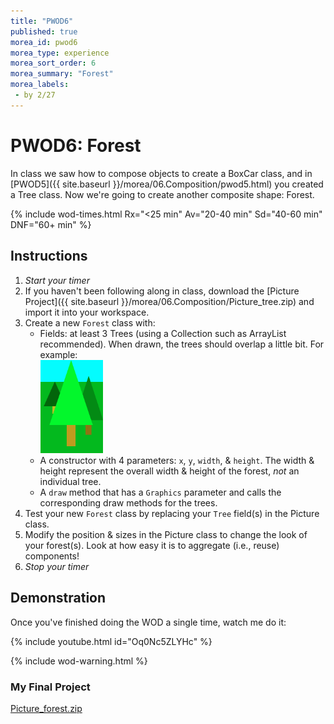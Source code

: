 ```yaml
---
title: "PWOD6"
published: true
morea_id: pwod6
morea_type: experience
morea_sort_order: 6
morea_summary: "Forest"
morea_labels:
 - by 2/27
---
```


# PWOD6: Forest

In class we saw how to compose objects to create a BoxCar class, and in [PWOD5]({{ site.baseurl }}/morea/06.Composition/pwod5.html) you created a Tree class. Now we're going to create another composite shape: Forest.

{% include wod-times.html Rx="<25 min" Av="20-40 min" Sd="40-60 min" DNF="60+ min" %}

## Instructions

1. *Start your timer* 
1. If you haven't been following along in class, download the [Picture Project]({{ site.baseurl }}/morea/06.Composition/Picture_tree.zip) and import it into your workspace.
1. Create a new `Forest` class with:
    * Fields: at least 3 Trees (using a Collection such as ArrayList recommended). When drawn, the trees should overlap a little bit. For example: <BR>
    <a href="forest.png"><img src="forest.png" width="100"/></a>
    * A constructor with 4 parameters: `x`, `y`, `width`, & `height`. The width & height represent the overall width & height of the forest, *not* an individual tree.
    * A `draw` method that has a `Graphics` parameter and calls the corresponding draw methods for the trees.
1. Test your new `Forest` class by replacing your `Tree` field(s) in the Picture class. 
1. Modify the position & sizes in the Picture class to change the look of your forest(s). Look at how easy it is to aggregate (i.e., reuse) components!
1. *Stop your timer*

## Demonstration

<!--*Coming soon...*-->

Once you've finished doing the WOD a single time, watch me do it:

{% include youtube.html id="Oq0Nc5ZLYHc" %}

{% include wod-warning.html %}

### My Final Project

[Picture_forest.zip](Picture_forest.zip)